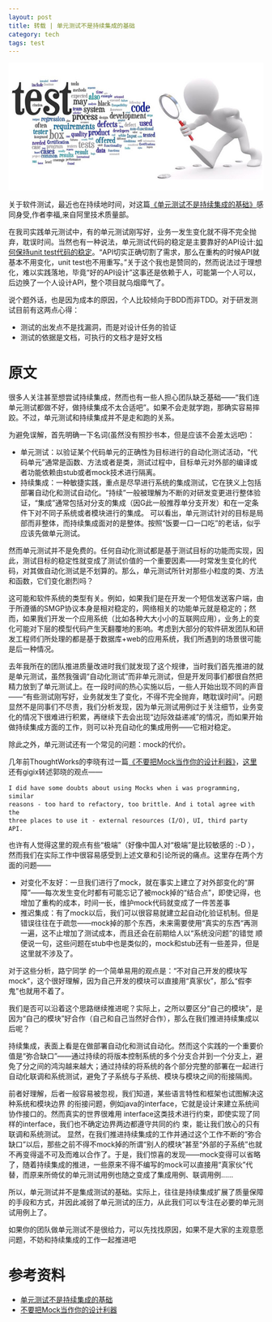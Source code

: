 ```yaml
---
layout: post
title: 转载 | 单元测试不是持续集成的基础
category: tech
tags: test
---
```


![](/assets/img/test.jpg)

关于软件测试，最近也在持续地时间，对这篇[《单元测试不是持续集成的基础》][1]感同身受,作者李福,来自阿里技术质量部。

在我司实践单元测试中，有的单元测试刚写好，业务一发生变化就不得不完全抛弃，耽误时间。当然也有一种说法，单元测试代码的稳定是主要靠好的API设计:[如何保持unit test代码的稳定](https://www.zhihu.com/question/28729261/answer/94964928)。“API切实正确切割了需求，那么在重构的时候API就基本不用变化，unit test也不用重写。”关于这个我也是赞同的，然而说法过于理想化，难以实践落地，毕竟“好的API设计”这事还是依赖于人，可能第一个人可以，后边换了一个人设计API，整个项目就乌烟瘴气了。

说个题外话，也是因为成本的原因，个人比较倾向于BDD而非TDD。对于研发测试目前有这两点心得：

* 测试的出发点不是找漏洞，而是对设计任务的验证
* 测试的依据是文档，可执行的文档才是好文档


# 原文


很多人关注甚至想尝试持续集成，然而也有一些人担心团队缺乏基础——“我们连单元测试都做不好，做持续集成不太合适吧”。如果不会走就学跑，那确实容易摔跤。不过，单元测试和持续集成并不是走和跑的关系。

为避免误解，首先明确一下名词(虽然没有照抄书本，但是应该不会差太远吧)：

* 单元测试：以验证某个代码单元的正确性为目标进行的自动化测试活动，“代码单元”通常是函数、方法或者是类，测试过程中，目标单元对外部的编译或者功能依赖由stub或者mock技术进行隔离。
* 持续集成：一种敏捷实践，重点是尽早进行系统的集成测试，它在狭义上包括部署自动化和测试自动化。“持续”一般被理解为不断的对研发变更进行整体验证，“集成”通常包括对分支的集成（因G此一般推荐单分支开发）和在一定条件下对不同子系统或者模块进行的集成。
可以看出，单元测试针对的目标是局部而非整体，而持续集成面对的是整体。按照“饭要一口一口吃”的老话，似乎应该先做单元测试。

然而单元测试并不是免费的。任何自动化测试都是基于测试目标的功能而实现，因此，测试目标的稳定性就变成了测试价值的一个重要因素——时常发生变化的代码，对其做自动化测试是不划算的。那么，单元测试所针对那些小粒度的类、方法和函数，它们变化剧烈吗？

这可能和软件系统的类型有关。例如，如果我们是在开发一个短信发送客户端，由于所遵循的SMGP协议本身是相对稳定的，网络相关的功能单元就是稳定的；然而，如果我们开发一个应用系统（比如各种大大小小的互联网应用），业务上的变化可能对下层的模型代码产生天翻覆地的影响。考虑到大部分的软件研发团队和研发工程师们所处理的都是基于数据库+web的应用系统，我们所遇到的场景很可能是后一种情况。

去年我所在的团队推进质量改进时我们就发现了这个规律，当时我们首先推进的就是单元测试，虽然我强调“自动化测试”而非单元测试，但是开发同事们都很自然把精力放到了单元测试上。在一段时间的热心实施以后，一些人开始出现不同的声音——“有些测试刚写好，业务就发生了变化，不得不完全抛弃，瞎耽误时间”。问题显然不是同事们不尽责，我们分析发现，因为单元测试用例过于关注细节，业务变化的情况下很难进行积累，再继续下去会出现“边际效益递减”的情况，而如果开始做持续集成方面的工作，则可以补充自动化的集成用例——它相对稳定。




除此之外，单元测试还有一个常见的问题：mock的代价。

几年前ThoughtWorks的李晓有过一篇[《不要把Mock当作你的设计利器》][2]，[这里][3]还有gigix转述郭晓的观点——

    I did have some doubts about using Mocks when i was programming, similar 
    reasons - too hard to refactory, too brittle. And i total agree with the 
    three places to use it - external resources (I/O), UI, third party API.
    
也许有人觉得这里的观点有些“极端”（好像中国人对“极端”是比较敏感的 :-D ），然而我们在实际工作中很容易感受到上述文章和引论所说的痛点。这里存在两个方面的问题——

* 对变化不友好：一旦我们进行了mock，就在事实上建立了对外部变化的“屏障”——每次发生变化时都有可能忘记了被mock掉的“结合点”，即使记得，也增加了重构的成本，时间一长，维护mock代码就变成了一件苦差事
* 推迟集成：有了mock以后，我们可以很容易就建立起自动化验证机制。但是错误往往在于疏忽——mock掉的那个东西，未来需要使用“真实的东西“再测一遍，这不止增加了测试成本，而且还会在前期给人以“系统没问题”的错觉
顺便说一句，这些问题在stub中也是类似的，mock和stub还有一些差异，但是这里就不涉及了。

对于这些分析，路宁同学 的一个简单易用的观点是：“不对自己开发的模块写mock”，这个很好理解，因为自己开发的模块可以直接用“真家伙”，那么“假李鬼”也就用不着了。

我们是否可以沿着这个思路继续推进呢？实际上，之所以要区分“自己的模块”，是因为“自己的模块”好合作（自己和自己当然好合作），那么在我们推进持续集成以后呢？

持续集成，表面上看是在做部署自动化和测试自动化。然而这个实践的一个重要价值是“弥合缺口”——通过持续的将版本控制系统的多个分支合并到一个分支上，避免了分之间的鸿沟越来越大；通过持续的将系统的各个部分完整的部署在一起进行自动化联调和系统测试，避免了子系统与子系统、模块与模块之间的衔接隔阂。

前者好理解，后者一般容易被忽视，我们知道，某些语言特性和框架也试图解决这种系统和模块边界
的衔接问题，例如java的interface，它就是设计来建立系统间协作接口的。然而真实的世界很难用
interface这类技术进行约束，即使实现了同样的interface，我们也不确定边界两边都遵守共同的约
束，能让我们放心的只有联调和系统测试。
显然，在我们推进持续集成的工作并通过这个工作不断的“弥合缺口”以后，那些之前不得不mock掉的所谓“别人的模块”甚至“外部的子系统”也就不再变得遥不可及而难以合作了。于是，我们惊喜的发现——mock变得可以省略了，随着持续集成的推进，一些原来不得不编写的mock可以直接用“真家伙”代替，而原来所倚仗的单元测试用例也随之变成了集成用例、联调用例……

所以，单元测试并不是集成测试的基础。实际上，往往是持续集成扩展了质量保障的手段和方式，并因此减弱了单元测试的压力，从此我们可以专注在必要的单元测试用例上了。

如果你的团队做单元测试不是很给力，可以先找找原因，如果不是大家的主观意愿问题，不妨和持续集成的工作一起推进吧
    
# 参考资料

* [单元测试不是持续集成的基础][1]
* [不要把Mock当作你的设计利器][2]

[1]: http://fsword.github.io/blog/2013/05/25/dan-yuan-ce-shi-bu-shi-chi-xu-ji-cheng-de-ji-chu/
[2]: http://blog.sina.com.cn/s/blog_700820800100n2oh.html
[3]: http://www.iteye.com/topic/21630
